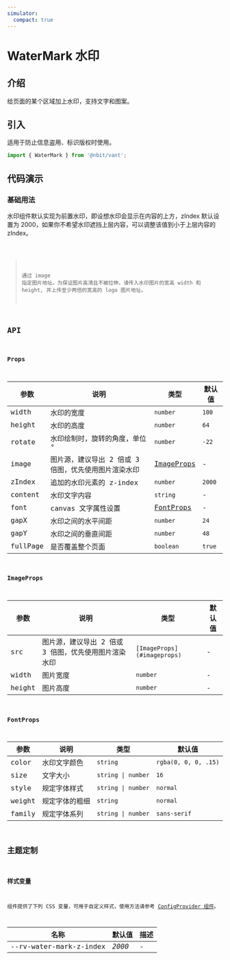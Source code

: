 ```yaml
---
simulator:
  compact: true
---
```


# WaterMark 水印

## 介绍

给页面的某个区域加上水印，支持文字和图案。

## 引入

适用于防止信息盗用、标识版权时使用。

```js
import { WaterMark } from '@nbit/vant';
```

## 代码演示

### 基础用法

水印组件默认实现为前置水印，即设想水印会显示在内容的上方，zIndex 默认设置为 2000，如果你不希望水印遮挡上层内容，可以调整该值到小于上层内容的 zIndex。

<code title="基础使用" src="./demo/custom.tsx" />

> 通过 image 指定图片地址。为保证图片高清且不被拉伸，请传入水印图片的宽高 width 和 height, 并上传至少两倍的宽高的 logo 图片地址。

## API

### Props

| 参数 | 说明 | 类型 | 默认值 |
| --- | --- | --- | --- |
| width | 水印的宽度 | `number` | `100` |
| height | 水印的高度 | `number` | `64` |
| rotate | 水印绘制时，旋转的角度，单位 ° | `number` | `-22` |
| image | 图片源，建议导出 2 倍或 3 倍图，优先使用图片渲染水印 | [ImageProps](#imageprops) | - |
| zIndex | 追加的水印元素的 z-index | `number` | `2000` |
| content | 水印文字内容 | `string` | - |
| font | canvas 文字属性设置 | [FontProps](#imageprops) | - |
| gapX | 水印之间的水平间距 | `number` | `24` |
| gapY | 水印之间的垂直间距 | `number` | `48` |
| fullPage | 是否覆盖整个页面 | `boolean` | `true` |

### ImageProps

| 参数 | 说明 | 类型 | 默认值 |
| --- | --- | --- | --- |
| src | 图片源，建议导出 2 倍或 3 倍图，优先使用图片渲染水印 | `[ImageProps](#imageprops)` | - |
| width | 图片宽度 | `number` | - |
| height | 图片高度 | `number` | - |

### FontProps

| 参数   | 说明           | 类型               | 默认值               |
| ------ | -------------- | ------------------ | -------------------- |
| color  | 水印文字颜色   | `string`           | `rgba(0, 0, 0, .15)` |
| size   | 文字大小       | `string \| number` | `16`                 |
| style  | 规定字体样式   | `string \| number` | `normal`             |
| weight | 规定字体的粗细 | `string `          | `normal`             |
| family | 规定字体系列   | `string \| number` | `sans-serif`         |

## 主题定制

### 样式变量

组件提供了下列 CSS 变量，可用于自定义样式，使用方法请参考 [ConfigProvider 组件](/components/config-provider)。

| 名称                    | 默认值 | 描述 |
| ----------------------- | ------ | ---- |
| --rv-water-mark-z-index | _2000_ | -    |
